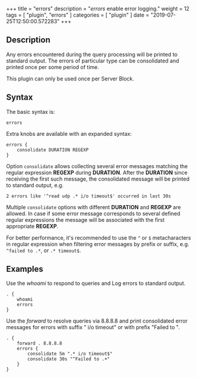 +++
title = "errors"
description = "*errors* enable error logging."
weight = 12
tags = [ "plugin", "errors" ]
categories = [ "plugin" ]
date = "2019-07-25T12:50:00.572283"
+++

## Description

Any errors encountered during the query processing will be printed to standard output. The errors of particular type can be consolidated and printed once per some period of time.

This plugin can only be used once per Server Block.

## Syntax

The basic syntax is:

~~~
errors
~~~

Extra knobs are available with an expanded syntax:

~~~
errors {
	consolidate DURATION REGEXP
}
~~~

Option `consolidate` allows collecting several error messages matching the regular expression **REGEXP** during **DURATION**. After the **DURATION** since receiving the first such message, the consolidated message will be printed to standard output, e.g.

~~~
2 errors like '^read udp .* i/o timeout$' occurred in last 30s
~~~

Multiple `consolidate` options with different **DURATION** and **REGEXP** are allowed. In case if some error message corresponds to several defined regular expressions the message will be associated with the first appropriate **REGEXP**.

For better performance, it's recommended to use the `^` or `$` metacharacters in regular expression when filtering error messages by prefix or suffix, e.g. `^failed to .*`, or `.* timeout$`.

## Examples

Use the *whoami* to respond to queries and Log errors to standard output.

~~~ corefile
. {
    whoami
    errors
}
~~~

Use the *forward* to resolve queries via 8.8.8.8 and print consolidated error messages for errors with suffix " i/o timeout" or with prefix "Failed to ".

~~~ corefile
. {
    forward . 8.8.8.8
    errors {
        consolidate 5m ".* i/o timeout$"
        consolidate 30s "^Failed to .+"
    }
}
~~~
